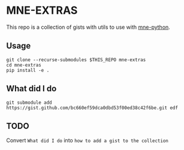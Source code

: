 MNE-EXTRAS
==========

This repo is a collection of gists with utils to use with [mne-python](https://github.com/mne-tools/mne-python).

Usage
-----
```
git clone --recurse-submodules $THIS_REPO mne-extras
cd mne-extras
pip install -e .
```

What did I do
-----------------
```
git submodule add https://gist.github.com/bc660ef59dca0dbd53f00ed38c42f6be.git edf
```


TODO
----
Convert `What did I do` into `how to add a gist to the collection`


